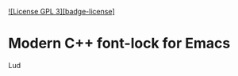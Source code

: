 [![License GPL 3][badge-license]](http://www.gnu.org/licenses/gpl-3.0.txt)

# Modern C++ font-lock for Emacs

Lud
